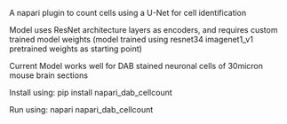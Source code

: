 A napari plugin to count cells using a U-Net for cell identification

Model uses ResNet architecture layers as encoders, and requires custom trained model weights (model trained using resnet34 imagenet1_v1 pretrained weights as starting point)

Current Model works well for DAB stained neuronal cells of 30micron mouse brain sections

Install using:
pip install napari_dab_cellcount

Run using:
napari napari_dab_cellcount
